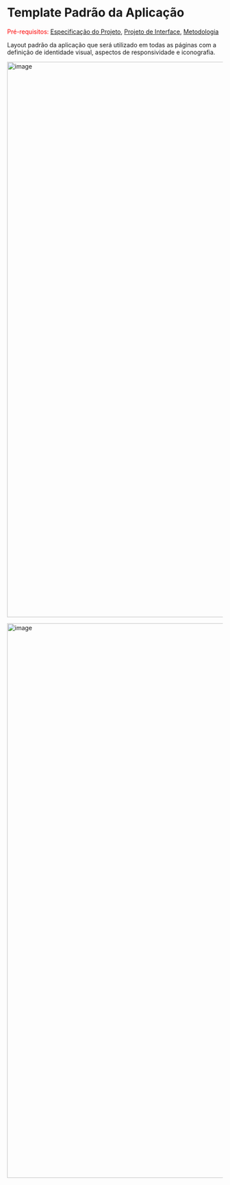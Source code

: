 # Template Padrão da Aplicação

<span style="color:red">Pré-requisitos: <a href="2-Especificação do Projeto.md"> Especificação do Projeto</a></span>, <a href="3-Projeto de Interface.md"> Projeto de Interface</a>, <a href="4-Metodologia.md"> Metodologia</a>

Layout padrão da aplicação que será utilizado em todas as páginas com a definição de identidade visual, aspectos de responsividade e iconografia.

<p>
<img width="1656" height="1296" alt="image" src="https://github.com/user-attachments/assets/c39c02c8-be93-4954-b2ee-3bbdc1c8ccae" />
</p>

<p>
<img width="1659" height="1294" alt="image" src="https://github.com/user-attachments/assets/d4dbe192-8ee1-4e2c-98f7-98e69abd9216" />
</p>
<br>
